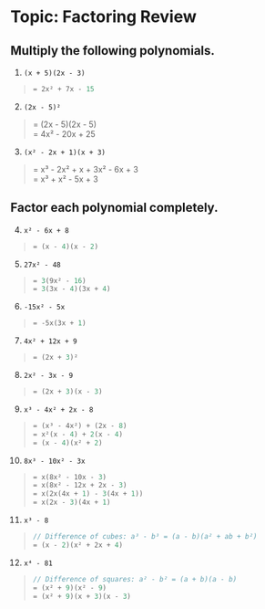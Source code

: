 # Topic: Factoring Review

## Multiply the following polynomials.

1. `(x + 5)(2x - 3)`
> ```rs
> = 2x² + 7x - 15
> ``` 
2. `(2x - 5)²`
> = (2x - 5)(2x - 5)<br>
> = 4x² - 20x + 25
3. `(x² - 2x + 1)(x + 3)`
> = x³ - 2x² + x + 3x² - 6x + 3<br>
> = x³ + x² - 5x + 3

## Factor each polynomial completely.

4. `x² - 6x + 8`
> ```rs
> = (x - 4)(x - 2)
> ```
5. `27x² - 48`
> ```rs
> = 3(9x² - 16)
> = 3(3x - 4)(3x + 4)
> ```
6. `-15x² - 5x`
> ```rs
> = -5x(3x + 1)
> ```
7. `4x² + 12x + 9`
> ```rs
> = (2x + 3)²
> ```
8. `2x² - 3x - 9`
> ```rs
> = (2x + 3)(x - 3)
> ```
9. `x³ - 4x² + 2x - 8`
> ```rs
> = (x³ - 4x²) + (2x - 8)
> = x²(x - 4) + 2(x - 4)
> = (x - 4)(x² + 2)
> ```
10. `8x³ - 10x² - 3x`
> ```rs
> = x(8x² - 10x - 3)
> = x(8x² - 12x + 2x - 3)
> = x(2x(4x + 1) - 3(4x + 1))
> = x(2x - 3)(4x + 1)
> ```
11. `x³ - 8`
> ```rs
> // Difference of cubes: a³ - b³ = (a - b)(a² + ab + b²)
> = (x - 2)(x² + 2x + 4)
> ```
12. `x⁴ - 81`
> ```rs
> // Difference of squares: a² - b² = (a + b)(a - b)
> = (x² + 9)(x² - 9)
> = (x² + 9)(x + 3)(x - 3)
> ```